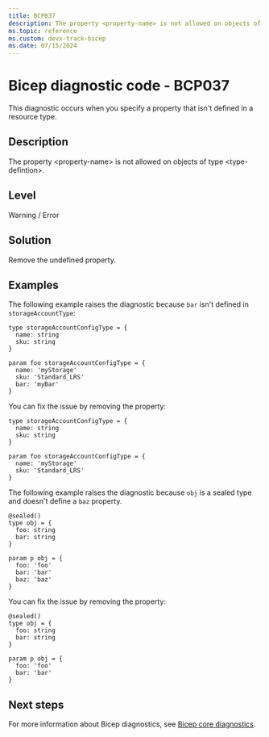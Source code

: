 ```yaml
---
title: BCP037
description: The property <property-name> is not allowed on objects of type <type-definition>.
ms.topic: reference
ms.custom: devx-track-bicep
ms.date: 07/15/2024
---
```


# Bicep diagnostic code - BCP037

This diagnostic occurs when you specify a property that isn't defined in a resource type.

## Description

The property &lt;property-name> is not allowed on objects of type &lt;type-defintion>.

## Level

Warning / Error

## Solution

Remove the undefined property.

## Examples

The following example raises the diagnostic because `bar` isn't defined in `storageAccountType`:

```bicep
type storageAccountConfigType = {
  name: string
  sku: string
}

param foo storageAccountConfigType = {
  name: 'myStorage'
  sku: 'Standard_LRS' 
  bar: 'myBar'
}
```

You can fix the issue by removing the property:

```bicep
type storageAccountConfigType = {
  name: string
  sku: string
}

param foo storageAccountConfigType = {
  name: 'myStorage'
  sku: 'Standard_LRS' 
}
```

The following example raises the diagnostic because `obj` is a sealed type and doesn't define a `baz` property.

```bicep
@sealed()
type obj = {
  foo: string
  bar: string
}

param p obj = {
  foo: 'foo'
  bar: 'bar'
  baz: 'baz' 
}
```

You can fix the issue by removing the property:

```bicep
@sealed()
type obj = {
  foo: string
  bar: string
}

param p obj = {
  foo: 'foo'
  bar: 'bar'
}
```

## Next steps

For more information about Bicep diagnostics, see [Bicep core diagnostics](../bicep-core-diagnostics.md).
